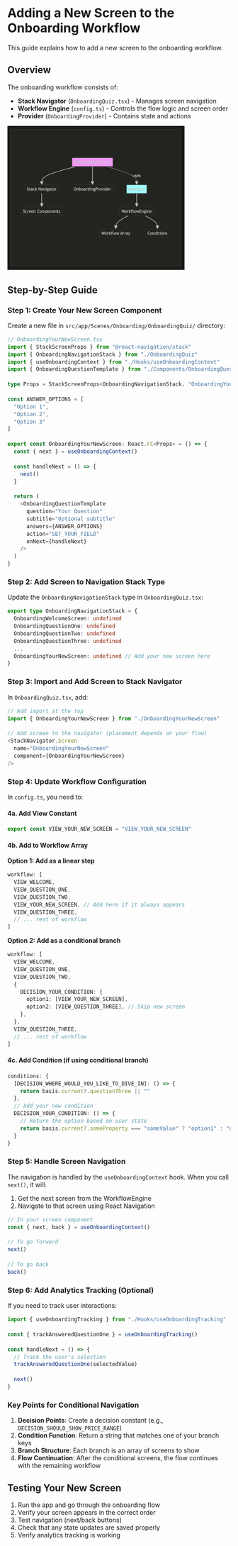 # Adding a New Screen to the Onboarding Workflow

This guide explains how to add a new screen to the onboarding workflow.

## Overview

The onboarding workflow consists of:

- **Stack Navigator** (`OnboardingQuiz.tsx`) - Manages screen navigation
- **Workflow Engine** (`config.ts`) - Controls the flow logic and screen order
- **Provider** (`OnboardingProvider`) - Contains state and actions

<img width="400" src="./screenshots/onboarding-workflow.png" />

## Step-by-Step Guide

### Step 1: Create Your New Screen Component

Create a new file in `src/app/Scenes/Onboarding/OnboardingQuiz/` directory:

```typescript
// OnboardingYourNewScreen.tsx
import { StackScreenProps } from "@react-navigation/stack"
import { OnboardingNavigationStack } from "./OnboardingQuiz"
import { useOnboardingContext } from "./Hooks/useOnboardingContext"
import { OnboardingQuestionTemplate } from "./Components/OnboardingQuestionTemplate"

type Props = StackScreenProps<OnboardingNavigationStack, "OnboardingYourNewScreen">

const ANSWER_OPTIONS = [
  "Option 1",
  "Option 2",
  "Option 3"
]

export const OnboardingYourNewScreen: React.FC<Props> = () => {
  const { next } = useOnboardingContext()

  const handleNext = () => {
    next()
  }

  return (
    <OnboardingQuestionTemplate
      question="Your Question"
      subtitle="Optional subtitle"
      answers={ANSWER_OPTIONS}
      action="SET_YOUR_FIELD"
      onNext={handleNext}
    />
  )
}
```

### Step 2: Add Screen to Navigation Stack Type

Update the `OnboardingNavigationStack` type in `OnboardingQuiz.tsx`:

```typescript
export type OnboardingNavigationStack = {
  OnboardingWelcomeScreen: undefined
  OnboardingQuestionOne: undefined
  OnboardingQuestionTwo: undefined
  OnboardingQuestionThree: undefined
  ...
  OnboardingYourNewScreen: undefined // Add your new screen here
}
```

### Step 3: Import and Add Screen to Stack Navigator

In `OnboardingQuiz.tsx`, add:

```typescript
// Add import at the top
import { OnboardingYourNewScreen } from "./OnboardingYourNewScreen"

// Add screen to the navigator (placement depends on your flow)
<StackNavigator.Screen
  name="OnboardingYourNewScreen"
  component={OnboardingYourNewScreen}
/>
```

### Step 4: Update Workflow Configuration

In `config.ts`, you need to:

#### 4a. Add View Constant

```typescript
export const VIEW_YOUR_NEW_SCREEN = "VIEW_YOUR_NEW_SCREEN"
```

#### 4b. Add to Workflow Array

**Option 1: Add as a linear step**

```typescript
workflow: [
  VIEW_WELCOME,
  VIEW_QUESTION_ONE,
  VIEW_QUESTION_TWO,
  VIEW_YOUR_NEW_SCREEN, // Add here if it always appears
  VIEW_QUESTION_THREE,
  // ... rest of workflow
]
```

**Option 2: Add as a conditional branch**

```typescript
workflow: [
  VIEW_WELCOME,
  VIEW_QUESTION_ONE,
  VIEW_QUESTION_TWO,
  {
    DECISION_YOUR_CONDITION: {
      option1: [VIEW_YOUR_NEW_SCREEN],
      option2: [VIEW_QUESTION_THREE], // Skip new screen
    },
  },
  VIEW_QUESTION_THREE,
  // ... rest of workflow
]
```

#### 4c. Add Condition (if using conditional branch)

```typescript
conditions: {
  [DECISION_WHERE_WOULD_YOU_LIKE_TO_DIVE_IN]: () => {
    return basis.current?.questionThree || ""
  },
  // Add your new condition
  DECISION_YOUR_CONDITION: () => {
    // Return the option based on user state
    return basis.current?.someProperty === "someValue" ? "option1" : "option2"
  }
}
```

### Step 5: Handle Screen Navigation

The navigation is handled by the `useOnboardingContext` hook. When you call `next()`, it will:

1. Get the next screen from the WorkflowEngine
2. Navigate to that screen using React Navigation

```typescript
// In your screen component
const { next, back } = useOnboardingContext()

// To go forward
next()

// To go back
back()
```

### Step 6: Add Analytics Tracking (Optional)

If you need to track user interactions:

```typescript
import { useOnboardingTracking } from "./Hooks/useOnboardingTracking"

const { trackAnsweredQuestionOne } = useOnboardingTracking()

const handleNext = () => {
  // Track the user's selection
  trackAnsweredQuestionOne(selectedValue)

  next()
}
```

### Key Points for Conditional Navigation

1. **Decision Points**: Create a decision constant (e.g., `DECISION_SHOULD_SHOW_PRICE_RANGE`)
2. **Condition Function**: Return a string that matches one of your branch keys
3. **Branch Structure**: Each branch is an array of screens to show
4. **Flow Continuation**: After the conditional screens, the flow continues with the remaining workflow

## Testing Your New Screen

1. Run the app and go through the onboarding flow
2. Verify your screen appears in the correct order
3. Test navigation (next/back buttons)
4. Check that any state updates are saved properly
5. Verify analytics tracking is working
